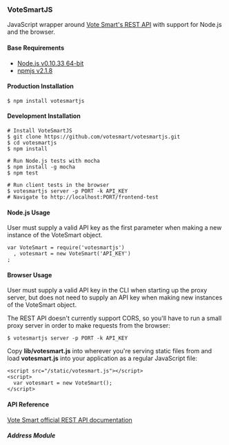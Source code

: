 ### VoteSmartJS

JavaScript wrapper around [Vote Smart's REST API](http://api.votesmart.org/docs/index.html) with support for Node.js and the browser.

#### Base Requirements
* [Node.js v0.10.33 64-bit](http://nodejs.org/)
* [npmjs v2.1.8](https://www.npmjs.org/)

#### Production Installation
```
$ npm install votesmartjs
```

#### Development Installation
```
# Install VoteSmartJS
$ git clone https://github.com/votesmart/votesmartjs.git
$ cd votesmartjs
$ npm install

# Run Node.js tests with mocha
$ npm install -g mocha
$ npm test

# Run client tests in the browser
$ votesmartjs server -p PORT -k API_KEY
# Navigate to http://localhost:PORT/frontend-test
```

#### Node.js Usage
User must supply a valid API key as the first parameter when making a new instance of the VoteSmart object.
```
var VoteSmart = require('votesmartjs')
  , votesmart = new VoteSmart('API_KEY')
;
```

#### Browser Usage
User must supply a valid API key in the CLI when starting up the proxy server, but does not need to supply an API key when making new instances of the VoteSmart object.

The REST API doesn't currently support CORS, so you'll have to run a small proxy
server in order to make requests from the browser:
```
$ votesmartjs server -p PORT -k API_KEY
```

Copy **lib/votesmart.js** into wherever you're serving static files from and
load **votesmart.js** into your application as a regular JavaScript file:
```
<script src="/static/votesmart.js"></script>
<script>
  var votesmart = new VoteSmart();
</script>
```

#### API Reference
[Vote Smart official REST API documentation](http://api.votesmart.org/docs/index.html)

##### Address Module
